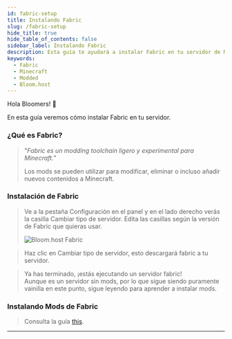 ```yaml
---
id: fabric-setup
title: Instalando Fabric
slug: /fabric-setup
hide_title: true
hide_table_of_contents: false
sidebar_label: Instalando Fabric
description: Esta guía te ayudará a instalar Fabric en tu servidor de Minecraft
keywords:
  - Fabric
  - Minecraft
  - Modded
  - Bloom.host
---
```


Hola Bloomers! 👋

En esta guía veremos cómo instalar Fabric en tu servidor.

### ¿Qué es Fabric?
> "*Fabric es un modding toolchain ligero y experimental para Minecraft.*"
>
> Los mods se pueden utilizar para modificar, eliminar o incluso añadir nuevos contenidos a Minecraft.


### Instalación de Fabric
> Ve a la pestaña Configuración en el panel y en el lado derecho verás la casilla Cambiar tipo de servidor.
> Edita las casillas según la versión de Fabric que quieras usar.
>
> ![Bloom.host Fabric](/imgs/plugins_and_modifications/fabric_setup/FabricInstaller.png)

> Haz clic en Cambiar tipo de servidor, esto descargará fabric a tu servidor.

> Ya has terminado, ¡estás ejecutando un servidor fabric!  
> Aunque es un servidor sin mods, por lo que sigue siendo puramente vainilla en este punto, sigue leyendo para aprender a instalar mods.

### Instalando Mods de Fabric
>
> Consulta la guía [this](mods-install.md).

---

